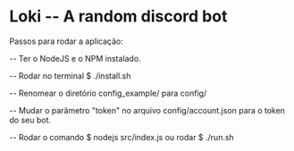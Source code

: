 # Loki -- A random discord bot

Passos para rodar a aplicação:

-- Ter o NodeJS e o NPM instalado.

-- Rodar no terminal $ ./install.sh

-- Renomear o diretório config_example/ para config/

-- Mudar o parâmetro "token" no arquivo config/account.json para o token do seu bot.

-- Rodar o comando $ nodejs src/index.js ou rodar $ ./run.sh
